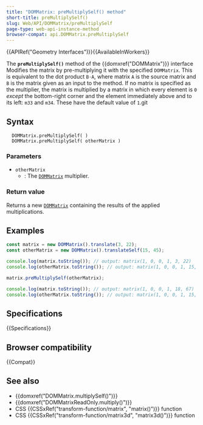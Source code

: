 ```yaml
---
title: "DOMMatrix: preMultiplySelf() method"
short-title: preMultiplySelf()
slug: Web/API/DOMMatrix/preMultiplySelf
page-type: web-api-instance-method
browser-compat: api.DOMMatrix.preMultiplySelf
---
```


{{APIRef("Geometry Interfaces")}}{{AvailableInWorkers}}

The **`preMultiplySelf()`** method of the {{domxref("DOMMatrix")}} interface Modifies the matrix by pre-multiplying it with the specified `DOMMatrix`. This is equivalent to the dot product `B⋅A`, where matrix `A` is the source matrix and `B` is the matrix given as an input to the method. If no matrix is specified as the multiplier, the matrix is multiplied by a matrix in which every element is `0` _except_ the bottom-right corner and the element immediately above and to its left: `m33` and `m34`. These have the default value of `1`.git

## Syntax

```js-nolint
  DOMMatrix.preMultiplySelf( )
  DOMMatrix.preMultiplySelf( otherMatrix )
```

### Parameters

- `otherMatrix`
  - : The [`DOMMatrix`](/en-US/docs/Web/API/DOMMatrix) multiplier.

### Return value

Returns a new [`DOMMatrix`](/en-US/docs/Web/API/DOMMatrix) containing the results of the applied multiplications.

## Examples

```js
const matrix = new DOMMatrix().translate(3, 22);
const otherMatrix = new DOMMatrix().translateSelf(15, 45);

console.log(matrix.toString()); // output: matrix(1, 0, 0, 1, 3, 22)
console.log(otherMatrix.toString()); // output: matrix(1, 0, 0, 1, 15, 45)

matrix.preMultiplySelf(otherMatrix);

console.log(matrix.toString()); // output: matrix(1, 0, 0, 1, 18, 67)
console.log(otherMatrix.toString()); // output: matrix(1, 0, 0, 1, 15, 45)
```

## Specifications

{{Specifications}}

## Browser compatibility

{{Compat}}

## See also

- {{domxref("DOMMatrix.multiplySelf()")}}
- {{domxref("DOMMatrixReadOnly.multiply()")}}
- CSS {{CSSxRef("transform-function/matrix", "matrix()")}} function
- CSS {{CSSxRef("transform-function/matrix3d", "matrix3d()")}} function
